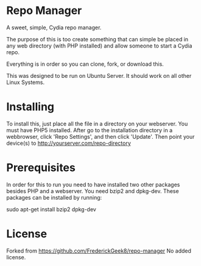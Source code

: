 Repo Manager
============

A sweet, simple, Cydia repo manager.

The purpose of this is too create something that can simple be placed in any web directory (with PHP installed) and allow someone to start a Cydia repo.

Everything is in order so you can clone, fork, or download this. 

This was designed to be run on Ubuntu Server. It should work on all other Linux Systems.

Installing
============

To install this, just place all the file in a directory on your webserver. You must have PHP5 installed. After go to the installation directory in a webbrowser, click 'Repo Settings', and then click 'Update'. Then point your device(s) to http://yourserver.com/repo-directory

Prerequisites
============

In order for this to run you need to have installed two other packages besides PHP and a webserver. You need bzip2 and dpkg-dev. These packages can be installed by running:

sudo apt-get install bzip2 dpkg-dev

License
==========

Forked from https://github.com/FrederickGeek8/repo-manager
No added license.
